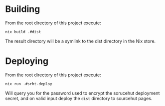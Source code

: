 # Building
From the root directory of this project execute:
```
nix build .#dist
```
The result directory will be a symlink to the dist directory in the Nix store.

# Deploying

From the root directory of this project execute:
```
nix run .#srht-deploy
```
Will query you for the password used to encrypt the sorucehut deployment secret, and on valid input deploy the `dist` directory to sourcehut pages.
